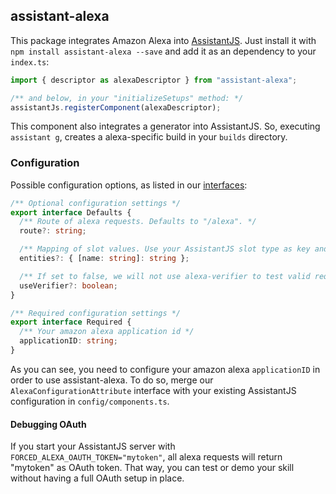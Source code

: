 ## assistant-alexa

This package integrates Amazon Alexa into [AssistantJS][1]. Just install it with `npm install assistant-alexa --save` and add it as an dependency to your `index.ts`:

```typescript
import { descriptor as alexaDescriptor } from "assistant-alexa";

/** and below, in your "initializeSetups" method: */
assistantJs.registerComponent(alexaDescriptor);
```

This component also integrates a generator into AssistantJS. So, executing `assistant g`, creates a alexa-specific build in your `builds` directory.

### Configuration

Possible configuration options, as listed in our [interfaces](src/components/alexa/private-interfaces.ts):

```typescript
/** Optional configuration settings */
export interface Defaults {
  /** Route of alexa requests. Defaults to "/alexa". */
  route?: string;

  /** Mapping of slot values. Use your AssistantJS slot type as key and your alexa slot type as value. */
  entities?: { [name: string]: string };

  /** If set to false, we will not use alexa-verifier to test valid requests. Using false might be useful for alexa simulator. Defaults to true. */
  useVerifier?: boolean;
}

/** Required configuration settings */
export interface Required {
  /** Your amazon alexa application id */
  applicationID: string;
}
```

As you can see, you need to configure your amazon alexa `applicationID` in order to use assistant-alexa. To do so, merge our `AlexaConfigurationAttribute` interface with your existing AssistantJS configuration in `config/components.ts`.

#### Debugging OAuth

If you start your AssistantJS server with `FORCED_ALEXA_OAUTH_TOKEN="mytoken"`, all alexa requests will return "mytoken" as OAuth token.
That way, you can test or demo your skill without having a full OAuth setup in place.

[1]: http://assistantjs.org
